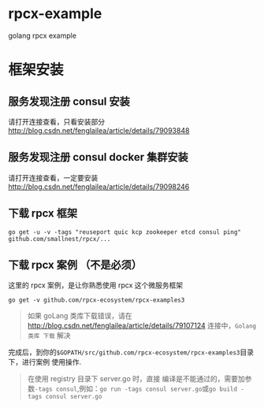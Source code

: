 # rpcx-example
golang  rpcx example

# 框架安装
## 服务发现注册 consul 安装
请打开连接查看，只看安装部分
http://blog.csdn.net/fenglailea/article/details/79093848

## 服务发现注册 consul docker 集群安装
请打开连接查看，一定要安装
http://blog.csdn.net/fenglailea/article/details/79098246

## 下载 rpcx 框架
```SHELL
go get -u -v -tags "reuseport quic kcp zookeeper etcd consul ping" github.com/smallnest/rpcx/...
```

## 下载 rpcx 案例 （不是必须）
这里的 rpcx 案例，是让你熟悉使用  rpcx 这个微服务框架
```SHELL
go get -v github.com/rpcx-ecosystem/rpcx-examples3
```
> 如果 goLang 类库下载错误，请在 http://blog.csdn.net/fenglailea/article/details/79107124 连接中，`Golang类库 下载` 解决

完成后，到你的`$GOPATH/src/github.com/rpcx-ecosystem/rpcx-examples3`目录下，进行案例 使用操作.

> 在使用 registry 目录下 server.go 时，直接 编译是不能通过的，需要加参数`-tags consul`,例如：`go run -tags consul server.go`或`go build -tags consul server.go`